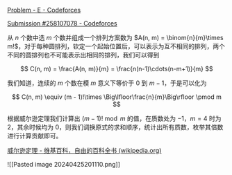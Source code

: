 [Problem - E - Codeforces](https://codeforces.com/contest/1957/problem/E)

[Submission #258107078 - Codeforces](https://codeforces.com/contest/1957/submission/258107078)

从 $n$ 个数中选 $m$ 个数并组成一个排列方案数为 $A(n, m) = \binom{n}{m}\times m!$，对于每种圆排列，钦定一个起始位置后，可以表示为互不相同的排列，两个不同的圆排列也不可能表示出相同的排列，我们可以得到

$$
C(n, m) = \frac{A(n, m)}{m} = \frac{n(n-1)\cdots(n-m+1)}{m}
$$

我们知道，连续的 $m$ 个数在模 $m$ 意义下等价于 $0$ 到 $m - 1$，于是可以化为

$$
C(n, m) \equiv (m - 1)!\times \Big\lfloor\frac{n}{m}\Big\rfloor \pmod m
$$

根据威尔逊定理我们计算出 $(m - 1)! \bmod m$ 的值，在质数处为 $-1$，$m = 4$ 时为 $2$，其余时候均为 $0$，则我们调换原式的求和顺序，统计出所有质数，枚举其倍数进行计算贡献即可。

[威尔逊定理 - 维基百科，自由的百科全书 (wikipedia.org)](https://zh.wikipedia.org/wiki/%E5%A8%81%E5%B0%94%E9%80%8A%E5%AE%9A%E7%90%86)


![[Pasted image 20240425201110.png]]